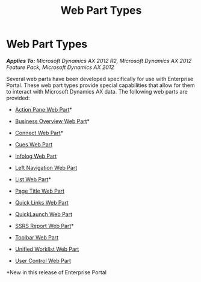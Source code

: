 ﻿---
title: Web Part Types
TOCTitle: Web Part Types
ms:assetid: 7ca181fd-1ba8-4f5e-a4c4-f10bea614194
ms:mtpsurl: https://msdn.microsoft.com/en-us/library/Cc558605(v=AX.60)
ms:contentKeyID: 35245425
ms.date: 11/07/2012
mtps_version: v=AX.60
---

# Web Part Types 


_**Applies To:** Microsoft Dynamics AX 2012 R2, Microsoft Dynamics AX 2012 Feature Pack, Microsoft Dynamics AX 2012_

Several web parts have been developed specifically for use with Enterprise Portal. These web part types provide special capabilities that allow for them to interact with Microsoft Dynamics AX data. The following web parts are provided:

  - [Action Pane Web Part](action-pane-web-part.md)\*

  - [Business Overview Web Part](business-overview-web-part.md)\*

  - [Connect Web Part](connect-web-part.md)\*

  - [Cues Web Part](cues-web-part.md)

  - [Infolog Web Part](infolog-web-part.md)

  - [Left Navigation Web Part](left-navigation-web-part.md)

  - [List Web Part](list-web-part.md)\*

  - [Page Title Web Part](page-title-web-part.md)

  - [Quick Links Web Part](quick-links-web-part.md)

  - [QuickLaunch Web Part](quicklaunch-web-part.md)

  - [SSRS Report Web Part](ssrs-report-web-part.md)\*

  - [Toolbar Web Part](toolbar-web-part.md)

  - [Unified Worklist Web Part](unified-worklist-web-part.md)

  - [User Control Web Part](user-control-web-part.md)

\*New in this release of Enterprise Portal


